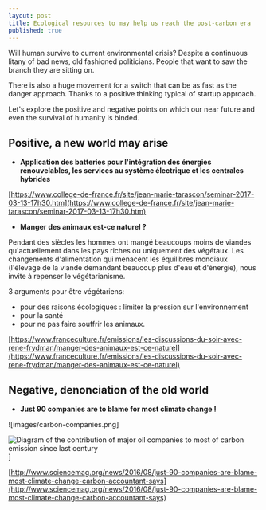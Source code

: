 ```yaml
---
layout: post
title: Ecological resources to may help us reach the post-carbon era
published: true
---
```


Will human survive to current environmental crisis? Despite a continuous litany of bad news, old fashioned politicians. People that want to saw the branch they are sitting on.

There is also a huge movement for a switch that can be as fast as the danger approach.
Thanks to a positive thinking typical of startup approach.

Let's explore the positive and negative points on which our near future and even the survival of humanity is binded.

## Positive, a new world may arise

* **Application des batteries pour l'intégration des énergies renouvelables, les services au système électrique et les centrales hybrides**

[https://www.college-de-france.fr/site/jean-marie-tarascon/seminar-2017-03-13-17h30.htm](https://www.college-de-france.fr/site/jean-marie-tarascon/seminar-2017-03-13-17h30.htm)

* **Manger des animaux est-ce naturel ?**

Pendant des siècles les hommes ont mangé beaucoups moins de viandes qu'actuellement dans les pays riches ou uniquement des végétaux. Les changements d'alimentation qui menacent les équilibres mondiaux (l'élevage de la viande demandant beaucoup plus d'eau et d'énergie), nous invite à repenser le végétarianisme.

3 arguments pour être végétariens:
* pour des raisons écologiques : limiter la pression sur l'environnement
* pour la santé
* pour ne pas faire souffrir les animaux.

[https://www.franceculture.fr/emissions/les-discussions-du-soir-avec-rene-frydman/manger-des-animaux-est-ce-naturel](https://www.franceculture.fr/emissions/les-discussions-du-soir-avec-rene-frydman/manger-des-animaux-est-ce-naturel)

## Negative, denonciation of the old world

* **Just 90 companies are to blame for most climate change !**

![images/carbon-companies.png]

![Diagram of the contribution of major oil companies to most of carbon emission since last century](https://raw.githubusercontent.com/sinsunsan/sinsunsan.github.io/master/images/images/carbon-companies.png)]

[http://www.sciencemag.org/news/2016/08/just-90-companies-are-blame-most-climate-change-carbon-accountant-says](http://www.sciencemag.org/news/2016/08/just-90-companies-are-blame-most-climate-change-carbon-accountant-says)
